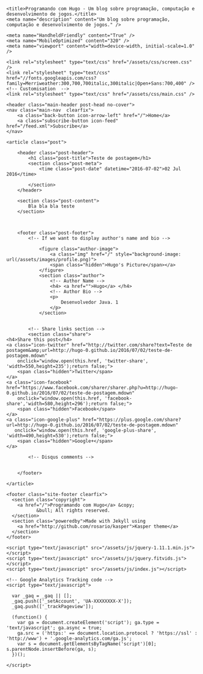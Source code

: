 <!DOCTYPE html>
<html>
<head>
    <meta http-equiv="Content-Type" content="text/html; charset=UTF-8" />
    <meta http-equiv="X-UA-Compatible" content="IE=edge,chrome=1" />

    <title>Programando com Hugo - Um blog sobre programação, computação e desenvolvimento de jogos.</title>
    <meta name="description" content="Um blog sobre programação, computação e desenvolvimento de jogos." />

    <meta name="HandheldFriendly" content="True" />
    <meta name="MobileOptimized" content="320" />
    <meta name="viewport" content="width=device-width, initial-scale=1.0" />

    <link rel="stylesheet" type="text/css" href="/assets/css/screen.css" />
    <link rel="stylesheet" type="text/css" href="//fonts.googleapis.com/css?family=Merriweather:300,700,700italic,300italic|Open+Sans:700,400" />
    <!-- Customisation  -->
    <link rel="stylesheet" type="text/css" href="/assets/css/main.css" />

</head>
<body class="home-template">

    <header class="main-header post-head no-cover">
    <nav class="main-nav  clearfix">
        <a class="back-button icon-arrow-left" href="/">Home</a>
        <a class="subscribe-button icon-feed" href="/feed.xml">Subscribe</a>
    </nav>
</header>

<main class="content" role="main">

    <article class="post">

        <header class="post-header">
            <h1 class="post-title">Teste de postagem</h1>
            <section class="post-meta">
                <time class="post-date" datetime="2016-07-02">02 Jul 2016</time>
                
            </section>
        </header>

        <section class="post-content">
            Bla bla bla teste
        </section>

        

        <footer class="post-footer">
            <!-- If we want to display author's name and bio -->
            
                <figure class="author-image">
                    <a class="img" href="/" style="background-image: url(/assets/images/profile.png)">
                    <span class="hidden">Hugo's Picture</span></a>
                </figure>
                <section class="author">
                    <!-- Author Name -->
                    <h4> <a href="">Hugo</a> </h4>
                    <!-- Author Bio -->
                    <p>
                        Desenvolvedor Java. 1
                    </p>
                </section>
            

            <!-- Share links section -->
            <section class="share">
    <h4>Share this post</h4>
    <a class="icon-twitter" href="http://twitter.com/share?text=Teste de postagem&amp;url=http://hugo-0.github.io/2016/07/02/teste-de-postagem.mdown"
        onclick="window.open(this.href, 'twitter-share', 'width=550,height=235');return false;">
        <span class="hidden">Twitter</span>
    </a>
    <a class="icon-facebook" href="https://www.facebook.com/sharer/sharer.php?u=http://hugo-0.github.io/2016/07/02/teste-de-postagem.mdown"
        onclick="window.open(this.href, 'facebook-share','width=580,height=296');return false;">
        <span class="hidden">Facebook</span>
    </a>
    <a class="icon-google-plus" href="https://plus.google.com/share?url=http://hugo-0.github.io/2016/07/02/teste-de-postagem.mdown"
       onclick="window.open(this.href, 'google-plus-share', 'width=490,height=530');return false;">
        <span class="hidden">Google+</span>
    </a>
</section>

            <!-- Disqus comments -->
            

        </footer>

    </article>

</main>

    <footer class="site-footer clearfix">
      <section class="copyright">
        <a href="/">Programando com Hugo</a> &copy; 
               &bull; All rights reserved.
      </section>
      <section class="poweredby">Made with Jekyll using 
        <a href="http://github.com/rosario/kasper">Kasper theme</a>
      </section>
    </footer>
    
    <script type="text/javascript" src="/assets/js/jquery-1.11.1.min.js"></script>
    <script type="text/javascript" src="/assets/js/jquery.fitvids.js"></script>
    <script type="text/javascript" src="/assets/js/index.js"></script>

    <!-- Google Analytics Tracking code -->
    <script type="text/javascript">

      var _gaq = _gaq || [];
      _gaq.push(['_setAccount', 'UA-XXXXXXXX-X']);
      _gaq.push(['_trackPageview']);

      (function() {
        var ga = document.createElement('script'); ga.type = 'text/javascript'; ga.async = true;
        ga.src = ('https:' == document.location.protocol ? 'https://ssl' : 'http://www') + '.google-analytics.com/ga.js';
        var s = document.getElementsByTagName('script')[0]; s.parentNode.insertBefore(ga, s);
      })();

    </script>   
</body>
</html>
